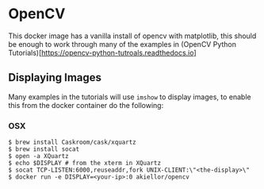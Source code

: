 # OpenCV

This docker image has a vanilla install of opencv with matplotlib, this should be enough to work through many of the examples in (OpenCV Python Tutorials)[https://opencv-python-tutroals.readthedocs.io]

## Displaying Images

Many examples in the tutorials will use `imshow` to display images, to enable this from the docker container do the following:

### OSX

```
$ brew install Caskroom/cask/xquartz
$ brew install socat
$ open -a XQuartz
$ echo $DISPLAY # from the xterm in XQuartz
$ socat TCP-LISTEN:6000,reuseaddr,fork UNIX-CLIENT:\"<the-display>\"
$ docker run -e DISPLAY=<your-ip>:0 akiellor/opencv
```
